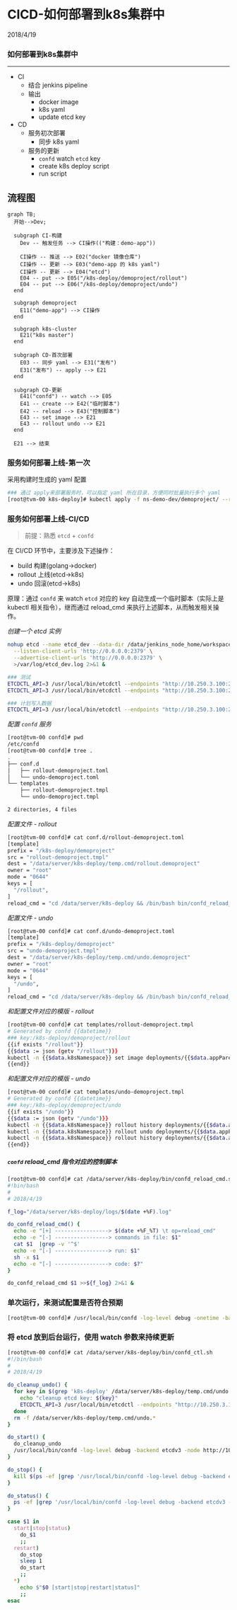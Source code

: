 # CICD-如何部署到k8s集群中
2018/4/19


### 如何部署到k8s集群中
---
- CI
  - 结合 jenkins pipeline
  - 输出
    - docker image
    - k8s yaml
    - update etcd key
- CD
  - 服务初次部署
    - 同步 k8s yaml
  - 服务的更新
    - `confd` watch `etcd` key
    - create k8s deploy script
    - run script

流程图
---
```mermaid
graph TB;
  开始-->Dev;

  subgraph CI-构建
    Dev -- 触发任务 --> CI操作(("构建：demo-app"))

    CI操作 -- 推送 --> E02("docker 镜像仓库")
    CI操作 -- 更新 --> E03("demo-app 的 k8s yaml")
    CI操作 -- 更新 --> E04("etcd")
    E04 -- put --> E05("/k8s-deploy/demoproject/rollout")
    E04 -- put --> E06("/k8s-deploy/demoproject/undo")
  end

  subgraph demoproject
    E11("demo-app") --> CI操作
  end

  subgraph k8s-cluster
    E21("k8s master")
  end

  subgraph CD-首次部署
    E03 -- 同步 yaml --> E31("发布")
    E31("发布") -- apply --> E21
  end

  subgraph CD-更新
    E41("confd") -- watch --> E05
    E41 -- create --> E42("临时脚本")
    E42 -- reload --> E43("控制脚本")
    E43 -- set image --> E21
    E43 -- rollout undo --> E21
  end

  E21 --> 结束
```


### 服务如何部署上线-第一次
采用构建时生成的 yaml 配置
```bash
### 通过 apply来部署服务时，可以指定 yaml 所在目录，方便同时批量执行多个 yaml
[root@tvm-00 k8s-deploy]# kubectl apply -f ns-demo-dev/demoproject/ --record
```

### 服务如何部署上线-CI/CD
> 前提：熟悉 `etcd` + `confd`

在 CI/CD 环节中，主要涉及下述操作：
- build             构建(golang->docker)
- rollout           上线(etcd->k8s)
- undo              回滚(etcd->k8s)

原理：通过 `confd` 来 watch `etcd` 对应的 key 自动生成一个临时脚本（实际上是 kubectl 相关指令），继而通过 reload_cmd 来执行上述脚本，从而触发相关操作。

*创建一个 etcd 实例*
```bash
nohup etcd --name etcd_dev --data-dir /data/jenkins_node_home/workspace/cicd/etcd_dev \
  --listen-client-urls 'http://0.0.0.0:2379' \
  --advertise-client-urls 'http://0.0.0.0:2379' \
  >/var/log/etcd_dev.log 2>&1 &

### 测试
ETCDCTL_API=3 /usr/local/bin/etcdctl --endpoints "http://10.250.3.100:2379" put foo bar
ETCDCTL_API=3 /usr/local/bin/etcdctl --endpoints "http://10.250.3.100:2379" get foo

### 计划写入数据
ETCDCTL_API=3 /usr/local/bin/etcdctl --endpoints "http://10.250.3.100:2379" put '/k8s-deploy/demoproject//rollout' '{"k8sNamespace":"ns-demo-dev","appParent":"demoproject","appName":"s1","imageLatest":"registry.cn-hangzhou.aliyuncs.com/ns-my-company/s1:e1234a5"}'

```

*配置 `confd` 服务*
```bash
[root@tvm-00 confd]# pwd
/etc/confd
[root@tvm-00 confd]# tree .
.
├── conf.d
│   ├── rollout-demoproject.toml
│   └── undo-demoproject.toml
└── templates
    ├── rollout-demoproject.tmpl
    └── undo-demoproject.tmpl

2 directories, 4 files
```

*配置文件 - rollout*
```bash
[root@tvm-00 confd]# cat conf.d/rollout-demoproject.toml
[template]
prefix = "/k8s-deploy/demoproject"
src = "rollout-demoproject.tmpl"
dest = "/data/server/k8s-deploy/temp.cmd/rollout.demoproject"
owner = "root"
mode = "0644"
keys = [
  "/rollout",
]
reload_cmd = "cd /data/server/k8s-deploy && /bin/bash bin/confd_reload_cmd.sh temp.cmd/rollout.demoproject"
```

*配置文件 - undo*
```bash
[root@tvm-00 confd]# cat conf.d/undo-demoproject.toml
[template]
prefix = "/k8s-deploy/demoproject"
src = "undo-demoproject.tmpl"
dest = "/data/server/k8s-deploy/temp.cmd/undo.demoproject"
owner = "root"
mode = "0644"
keys = [
  "/undo",
]
reload_cmd = "cd /data/server/k8s-deploy && /bin/bash bin/confd_reload_cmd.sh temp.cmd/undo.demoproject"
```

*和配置文件对应的模版 - rollout*
```bash
[root@tvm-00 confd]# cat templates/rollout-demoproject.tmpl
# Generated by confd {{datetime}}
### key:/k8s-deploy/demoproject/rollout
{{if exists "/rollout"}}
{{$data := json (getv "/rollout")}}
kubectl -n {{$data.k8sNamespace}} set image deployments/{{$data.appParent}}-{{$data.appName}} {{$data.appName}}={{$data.imageLatest}}
{{end}}
```

*和配置文件对应的模版 - undo*
```bash
[root@tvm-00 confd]# cat templates/undo-demoproject.tmpl
# Generated by confd {{datetime}}
### key:/k8s-deploy/demoproject/undo
{{if exists "/undo"}}
{{$data := json (getv "/undo")}}
kubectl -n {{$data.k8sNamespace}} rollout history deployments/{{$data.appParent}}-{{$data.appName}}
kubectl -n {{$data.k8sNamespace}} rollout undo deployments/{{$data.appParent}}-{{$data.appName}}
kubectl -n {{$data.k8sNamespace}} rollout history deployments/{{$data.appParent}}-{{$data.appName}}
{{end}}
```


##### `confd` *reload_cmd* 指令对应的控制脚本
```bash
[root@tvm-00 confd]# cat /data/server/k8s-deploy/bin/confd_reload_cmd.sh
#!bin/bash
#
# 2018/4/19

f_log="/data/server/k8s-deploy/logs/$(date +%F).log"

do_confd_reload_cmd() {
  echo -e "[+] -----------------> $(date +%F_%T) \t op=reload_cmd"
  echo -e "[-] -----------------> commands in file: $1"
  cat $1  |grep -v '^$'
  echo -e "[-] -----------------> run: $1"
  sh -x $1
  echo -e "[-] -----------------> code: $?"
}

do_confd_reload_cmd $1 >>${f_log} 2>&1 &
```

### 单次运行，来测试配置是否符合预期
```bash
[root@tvm-00 confd]# /usr/local/bin/confd -log-level debug -onetime -backend etcdv3 -node http://10.250.3.100:2379
```

### 将 etcd 放到后台运行，使用 watch 参数来持续更新
```bash
[root@tvm-00 confd]# cat /data/server/k8s-deploy/bin/confd_ctl.sh
#!/bin/bash
#
# 2018/4/19

do_cleanup_undo() {
  for key in $(grep 'k8s-deploy' /data/server/k8s-deploy/temp.cmd/undo.* |awk -F':' '{print $2}'); do
    echo "cleanup etcd key: ${key}"
    ETCDCTL_API=3 /usr/local/bin/etcdctl --endpoints "http://10.250.3.100:2379" del ${key}
  done
  rm -f /data/server/k8s-deploy/temp.cmd/undo.*
}

do_start() {
  do_cleanup_undo
  /usr/local/bin/confd -log-level debug -backend etcdv3 -node http://10.250.3.100:2379 -watch >>/data/server/k8s-deploy/logs/.confd.log 2>&1 &
}

do_stop() {
  kill $(ps -ef |grep '/usr/local/bin/confd -log-level debug -backend etcdv3 -node http://10.250.3.100:2379 -watch' |grep -v grep |awk '{print $2}')
}

do_status() {
  ps -ef |grep '/usr/local/bin/confd -log-level debug -backend etcdv3 -node http://10.250.3.100:2379 -watch' |grep -v grep
}

case $1 in
  start|stop|status)
    do_$1
    ;;
  restart)
    do_stop
    sleep 1
    do_start
    ;;
  *)
    echo $"$0 [start|stop|restart|status]"
    ;;
esac
```
